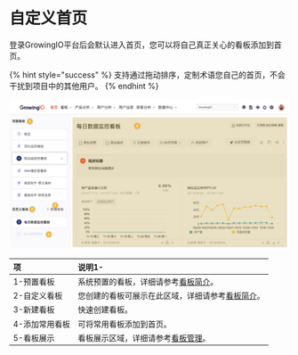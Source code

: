 # 自定义首页

登录GrowingIO平台后会默认进入首页，您可以将自己真正关心的看板添加到首页。

{% hint style="success" %}
支持通过拖动排序，定制术语您自己的首页，不会干扰到项目中的其他用户。
{% endhint %}

![](../../.gitbook/assets/image%20%28165%29.png)

| 项 | 说明1- |
| :--- | :--- |
| 1-预置看板 | 系统预置的看板，详细请参考[看板简介](overview.md#yu-zhi-kan-ban)。 |
| 2-自定义看板 | 您创建的看板可展示在此区域，详细请参考[看板简介](overview.md#zi-ding-yi-kan-ban)。 |
| 3-新建看板 | 快速创建看板。 |
| 4-添加常用看板 | 可将常用看板添加到首页。 |
| 5-看板展示 | 看板展示区域，详细请参考[看板管理](manage.md)。 |

